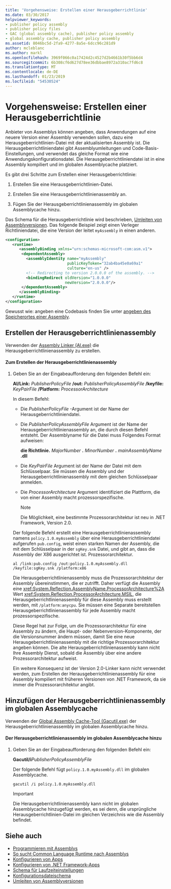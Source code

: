 ```yaml
---
title: 'Vorgehensweise: Erstellen einer Herausgeberrichtlinie'
ms.date: 03/30/2017
helpviewer_keywords:
- publisher policy assembly
- publisher policy files
- GAC (global assembly cache), publisher policy assembly
- global assembly cache, publisher policy assembly
ms.assetid: 8046bc5d-2fa9-4277-8a5e-6dcc96c281d9
author: mcleblanc
ms.author: markl
ms.openlocfilehash: 3969f066c0a17424d2c4527d2b4661b30f5bb6d4
ms.sourcegitcommit: 6b308cf6d627d78ee36dbbae8972a310ac7fd6c8
ms.translationtype: MT
ms.contentlocale: de-DE
ms.lasthandoff: 01/23/2019
ms.locfileid: "54530524"
---
```

# <a name="how-to-create-a-publisher-policy"></a>Vorgehensweise: Erstellen einer Herausgeberrichtlinie
Anbieter von Assemblys können angeben, dass Anwendungen auf eine neuere Version einer Assembly verwenden sollen, dazu eine Herausgeberrichtlinien-Datei mit der aktualisierten Assembly ist. Die Herausgeberrichtliniendatei gibt Assemblyumleitungen und Code-Basis-Einstellungen, und verwendet das gleiche Format wie eine Anwendungskonfigurationsdatei. Die Herausgeberrichtliniendatei ist in eine Assembly kompiliert und im globalen Assemblycache platziert.  
  
 Es gibt drei Schritte zum Erstellen einer Herausgeberrichtlinie:  
  
1.  Erstellen Sie eine Herausgeberrichtlinien-Datei.  
  
2.  Erstellen Sie eine Herausgeberrichtlinienassembly an.  
  
3.  Fügen Sie der Herausgeberrichtlinienassembly im globalen Assemblycache hinzu.  
  
 Das Schema für die Herausgeberrichtlinie wird beschrieben, [Umleiten von Assemblyversionen](../../../docs/framework/configure-apps/redirect-assembly-versions.md). Das folgende Beispiel zeigt einen Verleger Richtliniendatei, die eine Version der leitet `myAssembly` in einen anderen.  
  
```xml  
<configuration>  
   <runtime>  
      <assemblyBinding xmlns="urn:schemas-microsoft-com:asm.v1">  
       <dependentAssembly>  
         <assemblyIdentity name="myAssembly"  
                           publicKeyToken="32ab4ba45e0a69a1"  
                           culture="en-us" />  
         <!-- Redirecting to version 2.0.0.0 of the assembly. -->  
         <bindingRedirect oldVersion="1.0.0.0"  
                          newVersion="2.0.0.0"/>  
       </dependentAssembly>  
      </assemblyBinding>  
   </runtime>  
</configuration>  
```  
  
 Gewusst wie: angeben eine Codebasis finden Sie unter [angeben des Speicherortes einer Assembly](../../../docs/framework/configure-apps/specify-assembly-location.md).  
  
## <a name="creating-the-publisher-policy-assembly"></a>Erstellen der Herausgeberrichtlinienassembly  
 Verwenden der [Assembly Linker (Al.exe)](../../../docs/framework/tools/al-exe-assembly-linker.md) die Herausgeberrichtlinienassembly zu erstellen.  
  
#### <a name="to-create-a-publisher-policy-assembly"></a>Zum Erstellen der Herausgeberrichtlinienassembly  
  
1.  Geben Sie an der Eingabeaufforderung den folgenden Befehl ein:  
  
     **Al/Link:** *PublisherPolicyFile* **/out:** *PublisherPolicyAssemblyFile* **/keyfile:**  *KeyPairFile* **/Platform:** *ProcessorArchitecture*  
  
     In diesem Befehl:  
  
    -   Die *PublisherPolicyFile* -Argument ist der Name der Herausgeberrichtliniendatei.  
  
    -   Die *PublisherPolicyAssemblyFile* Argument ist der Name der Herausgeberrichtlinienassembly an, die durch diesen Befehl entsteht. Der Assemblyname für die Datei muss Folgendes Format aufweisen:  
  
         **die Richtlinie.** *MajorNumber* **.** *MinorNumber* **.** *mainAssemblyName* **.dll**  
  
    -   Die *KeyPairFile* Argument ist der Name der Datei mit dem Schlüsselpaar. Sie müssen die Assembly und der Herausgeberrichtlinienassembly mit dem gleichen Schlüsselpaar anmelden.  
  
    -   Die *ProcessorArchitecture* Argument identifiziert die Plattform, die von einer Assembly macht prozessorspezifische.  
  
        > [!NOTE]
        >  Die Möglichkeit, eine bestimmte Prozessorarchitektur ist neu in .NET Framework, Version 2.0.  
  
     Der folgende Befehl erstellt eine Herausgeberrichtlinienassembly namens `policy.1.0.myAssembly` über eine Herausgeberrichtliniendatei aufgerufen `pub.config`, weist einen starken Namen der Assembly, die mit dem Schlüsselpaar in der `sgKey.snk` Datei, und gibt an, dass die Assembly der X86 ausgerichtet ist. Prozessorarchitektur.  
  
    ```  
    al /link:pub.config /out:policy.1.0.myAssembly.dll /keyfile:sgKey.snk /platform:x86  
    ```  
  
     Die Herausgeberrichtlinienassembly muss die Prozessorarchitektur der Assembly übereinstimmen, die er zutrifft. Daher verfügt die Assembly eine <xref:System.Reflection.AssemblyName.ProcessorArchitecture%2A> Wert <xref:System.Reflection.ProcessorArchitecture.MSIL>, die Herausgeberrichtlinienassembly für diese Assembly muss erstellt werden, mit `/platform:anycpu`. Sie müssen eine Separate bereitstellen Herausgeberrichtlinienassembly für jede Assembly macht prozessorspezifische.  
  
     Diese Regel hat zur Folge, um die Prozessorarchitektur für eine Assembly zu ändern, die Haupt- oder Nebenversion-Komponente, der die Versionsnummer ändern müssen, damit Sie eine neue Herausgeberrichtlinienassembly mit die richtige Prozessorarchitektur angeben können. Die alte Herausgeberrichtlinienassembly kann nicht Ihre Assembly Dienst, sobald die Assembly über eine andere Prozessorarchitektur aufweist.  
  
     Ein weitere Konsequenz ist der Version 2.0-Linker kann nicht verwendet werden, zum Erstellen der Herausgeberrichtlinienassembly für eine Assembly kompiliert mit früheren Versionen von .NET Framework, da sie immer die Prozessorarchitektur angibt.  
  
## <a name="adding-the-publisher-policy-assembly-to-the-global-assembly-cache"></a>Hinzufügen der Herausgeberrichtlinienassembly im globalen Assemblycache  
 Verwenden der [Global Assembly Cache-Tool (Gacutil.exe)](../../../docs/framework/tools/gacutil-exe-gac-tool.md) der Herausgeberrichtlinienassembly im globalen Assemblycache hinzu.  
  
#### <a name="to-add-the-publisher-policy-assembly-to-the-global-assembly-cache"></a>Der Herausgeberrichtlinienassembly im globalen Assemblycache hinzu  
  
1.  Geben Sie an der Eingabeaufforderung den folgenden Befehl ein:  
  
     **Gacutil/i***PublisherPolicyAssemblyFile*  
  
     Der folgende Befehl fügt `policy.1.0.myAssembly.dll` im globalen Assemblycache.  
  
    ```  
    gacutil /i policy.1.0.myAssembly.dll  
    ```  
  
    > [!IMPORTANT]
    >  Die Herausgeberrichtlinienassembly kann nicht im globalen Assemblycache hinzugefügt werden, es sei denn, die ursprüngliche Herausgeberrichtlinien-Datei im gleichen Verzeichnis wie die Assembly befindet.  
  
## <a name="see-also"></a>Siehe auch
- [Programmieren mit Assemblys](../../../docs/framework/app-domains/programming-with-assemblies.md)
- [So sucht Common Language Runtime nach Assemblys](../../../docs/framework/deployment/how-the-runtime-locates-assemblies.md)
- [Konfigurieren von Apps](../../../docs/framework/configure-apps/index.md)
- [Konfigurieren von .NET Framework-Apps](https://msdn.microsoft.com/library/d789b592-fcb5-4e3d-8ac9-e0299adaaa42)
- [Schema für Laufzeiteinstellungen](../../../docs/framework/configure-apps/file-schema/runtime/index.md)
- [Konfigurationsdateischema](../../../docs/framework/configure-apps/file-schema/index.md)
- [Umleiten von Assemblyversionen](../../../docs/framework/configure-apps/redirect-assembly-versions.md)
